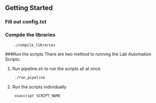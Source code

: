 ## Getting Started

### Fill out config.txt

### Compile the libraries
```sh
	./compile_libraries
```

###Run the scripts
There are two method to running the Lab Automation Scripts:
1. Run pipeline.sh to run the scripts all at once
   ```sh
	./run_pipeline
   ```
2. Run the scripts individually
   ```sh
	osascript SCRIPT_NAME
    ```
